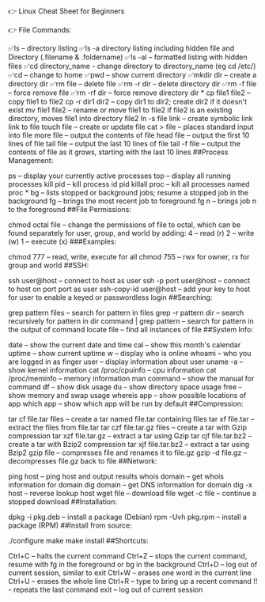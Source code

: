 👉 Linux Cheat Sheet for Beginners 

👉 File Commands:

✅ls – directory listing
✅ls -a directory listing including hidden file and Directory (.filename & .foldername)
✅ls -al – formatted listing with hidden files
✅cd directory_name - change directory to directory_name (eg cd /etc/)
✅cd – change to home
✅pwd – show current directory
✅mkdir dir – create a directory dir
✅rm file – delete file
✅rm -r dir – delete directory dir
✅rm -f file – force remove file
✅rm -rf dir – force remove directory dir *
cp file1 file2 – copy file1 to file2
cp -r dir1 dir2 – copy dir1 to dir2; create dir2 if it doesn't exist
mv file1 file2 – rename or move file1 to file2 if file2 is an existing directory, moves file1 into directory file2
ln -s file link – create symbolic link link to file
touch file – create or update file
cat > file – places standard input into file
more file – output the contents of file
head file – output the first 10 lines of file
tail file – output the last 10 lines of file
tail -f file – output the contents of file as it grows, starting with the last 10 lines
##Process Management:

ps – display your currently active processes
top – display all running processes
kill pid – kill process id pid
killall proc – kill all processes named proc *
bg – lists stopped or background jobs; resume a stopped job in the background
fg – brings the most recent job to foreground
fg n – brings job n to the foreground
##File Permissions:

chmod octal file – change the permissions of file to octal, which can be found separately for user, group, and world by adding:
4 – read (r)
2 – write (w)
1 – execute (x)
###Examples:

chmod 777 – read, write, execute for all
chmod 755 – rwx for owner, rx for group and world
##SSH:

ssh user@host – connect to host as user
ssh -p port user@host – connect to host on port port as user
ssh-copy-id user@host – add your key to host for user to enable a keyed or passwordless login
##Searching:

grep pattern files – search for pattern in files
grep -r pattern dir – search recursively for pattern in dir
command | grep pattern – search for pattern in the output of command
locate file – find all instances of file
##System Info:

date – show the current date and time
cal – show this month's calendar
uptime – show current uptime
w – display who is online
whoami – who you are logged in as
finger user – display information about user
uname -a – show kernel information
cat /proc/cpuinfo – cpu information
cat /proc/meminfo – memory information
man command – show the manual for command
df – show disk usage
du – show directory space usage
free – show memory and swap usage
whereis app – show possible locations of app
which app – show which app will be run by default
##Compression:

tar cf file.tar files – create a tar named file.tar containing files
tar xf file.tar – extract the files from file.tar
tar czf file.tar.gz files – create a tar with Gzip compression
tar xzf file.tar.gz – extract a tar using Gzip
tar cjf file.tar.bz2 – create a tar with Bzip2 compression
tar xjf file.tar.bz2 – extract a tar using Bzip2
gzip file – compresses file and renames it to file.gz
gzip -d file.gz – decompresses file.gz back to file
##Network:

ping host – ping host and output results
whois domain – get whois information for domain
dig domain – get DNS information for domain
dig -x host – reverse lookup host
wget file – download file
wget -c file – continue a stopped download
##Installation:

dpkg -i pkg.deb – install a package (Debian)
rpm -Uvh pkg.rpm – install a package (RPM)
##Install from source:

./configure
make
make install
##Shortcuts:

Ctrl+C – halts the current command
Ctrl+Z – stops the current command, resume with
fg in the foreground or bg in the background
Ctrl+D – log out of current session, similar to exit
Ctrl+W – erases one word in the current line
Ctrl+U – erases the whole line
Ctrl+R – type to bring up a recent command
!! - repeats the last command
exit – log out of current session